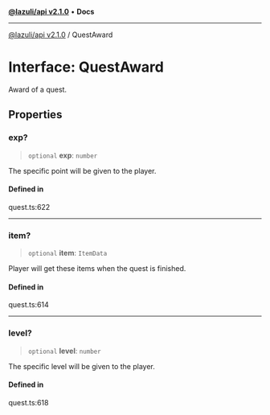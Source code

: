 [**@lazuli/api v2.1.0**](../README.md) • **Docs**

***

[@lazuli/api v2.1.0](../globals.md) / QuestAward

# Interface: QuestAward

Award of a quest.

## Properties

### exp?

> `optional` **exp**: `number`

The specific point will be given to the player.

#### Defined in

quest.ts:622

***

### item?

> `optional` **item**: `ItemData`

Player will get these items when the quest is finished.

#### Defined in

quest.ts:614

***

### level?

> `optional` **level**: `number`

The specific level will be given to the player.

#### Defined in

quest.ts:618
